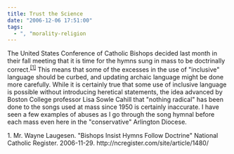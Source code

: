 ```yaml
---
title: Trust the Science
date: "2006-12-06 17:51:00"
tags:
  - ", "morality-religion
---
```

The United States Conference of Catholic Bishops decided last month in their fall meeting that it is time for the hymns sung in mass to be doctrinally correct.<sup>[\[1\]][ref1]</sup>  This means that some of the excesses in the use of "inclusive" language should be curbed, and updating archaic language might be done more carefully.  While it is certainly true that some use of inclusive language is possible without introducing heretical statements, the idea advanced by Boston College professor Lisa Sowle Cahill that "nothing radical" has been done to the songs used at mass since 1950 is certainly inaccurate.  I have seen a few examples of abuses as I go through the song hymnal before each mass even here in the "conservative" Arlington Diocese. 

<div markdown="1" class="postrefs">
1. Mr. Wayne Laugesen.  "Bishops Insist Hymns Follow Doctrine"  National Catholic Register.  2006-11-29.  http://ncregister.com/site/article/1480/
</div>

[ref1]: http://ncregister.com/site/article/1480/ "Bishops Insist Hymns Follow Doctrine"

